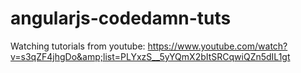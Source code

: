 # angularjs-codedamn-tuts
Watching tutorials from youtube: https://www.youtube.com/watch?v=s3qZF4jhgDo&amp;list=PLYxzS__5yYQmX2bItSRCqwiQZn5dIL1gt
